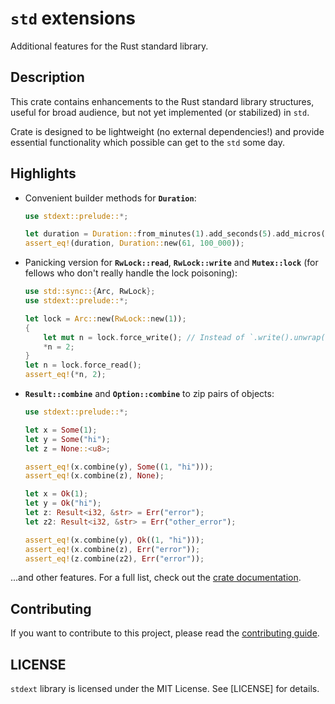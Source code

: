 # `std` extensions

Additional features for the Rust standard library.

## Description

This crate contains enhancements to the Rust standard library structures, useful for
broad audience, but not yet implemented (or stabilized) in `std`.

Crate is designed to be lightweight (no external dependencies!) and provide essential
functionality which possible can get to the `std` some day.

## Highlights

- Convenient builder methods for **`Duration`**:
  
  ```rust
  use stdext::prelude::*;

  let duration = Duration::from_minutes(1).add_seconds(5).add_micros(100);
  assert_eq!(duration, Duration::new(61, 100_000));
  ```

- Panicking version for **`RwLock::read`**, **`RwLock::write`** and **`Mutex::lock`** (for
  fellows who don't really handle the lock poisoning):

  ```rust
  use std::sync::{Arc, RwLock};
  use stdext::prelude::*;
  
  let lock = Arc::new(RwLock::new(1));
  {
      let mut n = lock.force_write(); // Instead of `.write().unwrap()`.
      *n = 2;
  }
  let n = lock.force_read();
  assert_eq!(*n, 2);
  ```
  
- **`Result::combine`** and **`Option::combine`** to zip pairs of objects:
  
  ```rust
  use stdext::prelude::*;
  
  let x = Some(1);
  let y = Some("hi");
  let z = None::<u8>;
  
  assert_eq!(x.combine(y), Some((1, "hi")));
  assert_eq!(x.combine(z), None);

  let x = Ok(1);
  let y = Ok("hi");
  let z: Result<i32, &str> = Err("error");
  let z2: Result<i32, &str> = Err("other_error");

  assert_eq!(x.combine(y), Ok((1, "hi")));
  assert_eq!(x.combine(z), Err("error"));
  assert_eq!(z.combine(z2), Err("error"));
  ```

...and other features. For a full list, check out the [crate documentation](https://docs.rs/stdext/).


## Contributing

If you want to contribute to this project, please read the [contributing guide](CONTRIBUTING.md).

## LICENSE

`stdext` library is licensed under the MIT License. See [LICENSE] for details.
